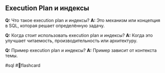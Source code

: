 ## Execution Plan и индексы

**Q:** Что такое execution plan и индексы?
**A:** Это механизм или концепция в SQL, которая решает определённую задачу.

**Q:** Когда стоит использовать execution plan и индексы?
**A:** Когда это улучшает читаемость, производительность или архитектуру.

**Q:** Пример execution plan и индексы?
**A:** Пример зависит от контекста темы.

#sql #🧠flashcard
